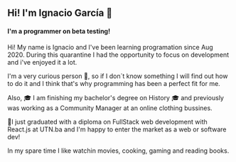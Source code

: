 <h2> Hi! I'm Ignacio García 👋</h2>

<h4>I'm  a programmer on beta testing!</h4>

Hi! My name is Ignacio and I've been learning programation since Aug 2020. During this quarantine I had the opportunity to focus on development and i've enjoyed it a lot.

I'm a very curious person :mag_right:, so if I don´t know something I will find out how to do it and I think that's why programming has been a perfect fit for me.

Also, :mortar_board: I am finishing my bachelor's degree on History :mortar_board: and previously was working as a Community Manager at an online clothing bussines.

:trumpet:I just graduated with a diploma on FullStack web development with React.js at UTN.ba and I'm happy to enter the market as a web or software dev!

In my spare time I like watchin movies, cooking, gaming and reading books.


